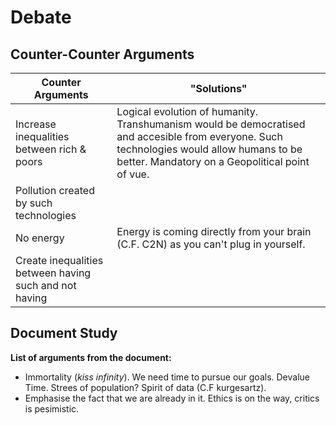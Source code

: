 # Debate 

## Counter-Counter Arguments

| Counter Arguments                                      | "Solutions"                                                                                                                                                                                  |
| ------------------------------------------------------ | -------------------------------------------------------------------------------------------------------------------------------------------------------------------------------------------- |
| Increase inequalities between rich & poors             | Logical evolution of humanity. Transhumanism would be democratised and accesible from everyone. Such technologies would allow humans to be better. Mandatory on a Geopolitical point of vue. |
| Pollution created by such technologies                 |                                                                                                                                                                                              |
| No energy                                              | Energy is coming directly from your brain (C.F. C2N) as you can't plug in yourself.                                                                                                          |
| Create inequalities between having such and not having |                                                                                                                                                                                              |

## Document Study

**List of arguments from the document:**

- Immortality (*kiss infinity*). We need time to pursue our goals. Devalue Time. Strees of population? Spirit of data (C.F kurgesartz).
- Emphasise the fact that we are already in it. Ethics is on the way, critics is pesimistic.